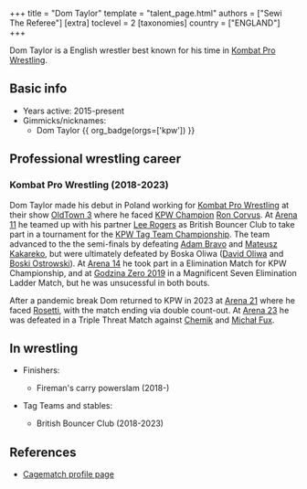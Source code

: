 +++
title = "Dom Taylor"
template = "talent_page.html"
authors = ["Sewi The Referee"]
[extra]
toclevel = 2
[taxonomies]
country = ["ENGLAND"]
+++

Dom Taylor is a English wrestler best known for his time in [Kombat Pro Wrestling](@/o/kpw.md).

## Basic info

* Years active: 2015-present
* Gimmicks/nicknames:
  - Dom Taylor {{ org_badge(orgs=['kpw']) }}
 
## Professional wrestling career

### Kombat Pro Wrestling (2018-2023)

Dom Taylor made his debut in Poland working for [Kombat Pro Wrestling](@/o/kpw.md) at their show [OldTown 3](@/e/kpw/2018-07-14-kpw-oldtown-3.md) where he faced [KPW Champion](@/c/kpw-championship.md) [Ron Corvus](@/w/ron-corvus.md). At [Arena 11](@/e/kpw/2018-11-03-kpw-arena-11-podwojne-zagrozenie.md) he teamed up with his partner [Lee Rogers](@/w/lee-rogers.md) as British Bouncer Club to take part in a tournament for the [KPW Tag Team Championship](@/c/kpw-tag-team-championship.md). The team advanced to the the semi-finals by defeating [Adam Bravo](@/w/adam-bravo.md) and [Mateusz Kakareko](@/w/mateusz-kakareko.md), but were ultimately defeated by Boska Oliwa ([David Oliwa](@/w/david-oliwa.md) and [Boski Ostrowski](@/w/ostrowski.md)). At [Arena 14](@/e/kpw/2019-06-15-kpw-arena-14-nastepny-poziom.md) he took part in a Elimination Match for KPW Championship, and at [Godzina Zero 2019](@/e/kpw/2019-08-17-kpw-godzina-zero-2019.md) in a Magnificent Seven Elimination Ladder Match, but he was unsucessful in both bouts. 

After a pandemic break Dom returned to KPW in 2023 at [Arena 21](@/e/kpw/2023-02-24-kpw-arena-21.md) where he faced [Rosetti](@/w/rosetti.md), with the match ending via double count-out. At [Arena 23](@/e/kpw/2023-11-24-kpw-arena-23.md) he was defeated in a Triple Threat Match against [Chemik](@/w/chemik.md) and [Michał Fux](@/w/michal-fux.md).

## In wrestling

* Finishers:
  - Fireman's carry powerslam (2018-)
 
* Tag Teams and stables:
  - British Bouncer Club (2018-2023)

## References

* [Cagematch profile page](https://www.cagematch.net/?id=2&nr=23306)

